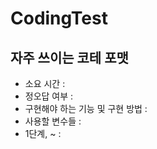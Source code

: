 # CodingTest

## 자주 쓰이는 코테 포맷
- 소요 시간 : 
- 정오답 여부 : 
- 구현해야 하는 기능 및 구현 방법 : 
- 사용할 변수들 : 
- 1단계, ~ : 
